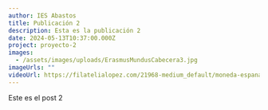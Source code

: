 ```yaml
---
author: IES Abastos
title: Publicación 2
description: Esta es la publicación 2
date: 2024-05-13T10:37:00.000Z
project: proyecto-2
images:
  - /assets/images/uploads/ErasmusMundusCabecera3.jpg
imageUrls: ""
videoUrl: https://filatelialopez.com/21968-medium_default/moneda-espana-2-euros-2022-erasmus.jpg
---
```

Este es el post 2
